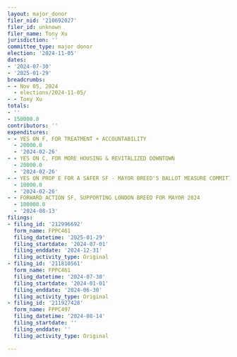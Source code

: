 ```yaml
---
layout: major_donor
filer_nid: '210692027'
filer_id: unknown
filer_name: Tony Xu
jurisdiction: ''
committee_type: major donor
election: '2024-11-05'
dates:
- '2024-07-30'
- '2025-01-29'
breadcrumbs:
- - Nov 05, 2024
  - elections/2024-11-05/
- - Tony Xu
totals:
- ''
- 150000.0
contributors: ''
expenditures:
- - YES ON F, FOR TREATMENT + ACCOUNTABILITY
  - 20000.0
  - '2024-02-26'
- - YES ON C, FOR MORE HOUSING & REVITALIZED DOWNTOWN
  - 20000.0
  - '2024-02-26'
- - YES ON PROP E FOR A SAFER SF - MAYOR BREED'S BALLOT MEASURE COMMITTEE
  - 10000.0
  - '2024-02-26'
- - FORWARD ACTION SF, SUPPORTING LONDON BREED FOR MAYOR 2024
  - 100000.0
  - '2024-08-13'
filings:
- filing_id: '212996692'
  form_name: FPPC461
  filing_datetime: '2025-01-29'
  filing_startdate: '2024-07-01'
  filing_enddate: '2024-12-31'
  filing_activity_type: Original
- filing_id: '211810561'
  form_name: FPPC461
  filing_datetime: '2024-07-30'
  filing_startdate: '2024-01-01'
  filing_enddate: '2024-06-30'
  filing_activity_type: Original
- filing_id: '211927428'
  form_name: FPPC497
  filing_datetime: '2024-08-14'
  filing_startdate: ''
  filing_enddate: ''
  filing_activity_type: Original

---
```


